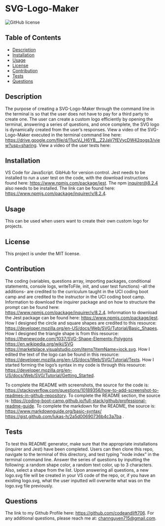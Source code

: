 # SVG-Logo-Maker
![GitHub license](https://img.shields.io/badge/license-MIT-blue.svg)


## Table of Contents
- [Description](#description)
- [Installation](#installation)
- [Usage](#usage)
- [License](#license)
- [Contribution](#contribution)
- [Tests](#tests)
- [Questions](#questions)


## Description
The purpose of creating a SVG-Logo-Maker through the command line in the terminal is so that the user does not have to pay for a third party to create one. The user can create a custom logo efficiently by opening the terminal, answering a series of questions, and once complete, the SVG logo is dynamically created from the user’s responses.
View a video of the SVG-Logo-Maker executed in the terminal command line here: https://drive.google.com/file/d/11ucVJ_H6YB__Z2JaV7fEVycDW42qogs3/view?usp=sharing.
View a video of the user tests here:



## Installation
VS Code for JavaScript. GibHub for version control. Jest needs to be installed to run a user test on the code, with the download instructions found here: https://www.npmjs.com/package/jest. The npm inquirer@8.2.4 also needs to be installed. The link can be found here: https://www.npmjs.com/package/inquirer/v/8.2.4.


## Usage
This can be used when users want to create their own custom logo for projects.


## License
This project is under the MIT license.


## Contribution
The coding (variables, questions array, importing packages, conditional statements, console logs, writeToFile, init, and user test functions) -all the additions- are credited to the curriculum taught in the UCI coding boot camp and are credited to the instructor in the UCI coding boot camp.
Information to download the inquirer package and on how to structure the prompt can be found here: https://www.npmjs.com/package/inquirer/v/8.2.4.
Information to download the Jest package can be found here: https://www.npmjs.com/package/jest.
How I designed the circle and square shapes are credited to this resource: https://developer.mozilla.org/en-US/docs/Web/SVG/Tutorial/Basic_Shapes.
How I designed the triangle shape is from this resource: https://thenewcode.com/1037/SVG-Shape-Elements-Polygons
https://en.wikipedia.org/wiki/SVG
https://marketplace.visualstudio.com/items?itemName=jock.svg.
How I edited the text of the logo can be found in this resource: https://developer.mozilla.org/en-US/docs/Web/SVG/Tutorial/Texts.
How I started forming the logo’s syntax in my code is through this resource: https://developer.mozilla.org/en-US/docs/Web/SVG/Tutorial/Getting_Started.


To complete the README with screenshots, the source for the code is: https://stackoverflow.com/questions/10189356/how-to-add-screenshot-to-readmes-in-github-repository.
To complete the README section, the source is: https://coding-boot-camp.github.io/full-stack/github/professional-readme-guide.
To complete the markdown for the README, the source is: https://www.markdownguide.org/basic-syntax/
https://gist.github.com/lukas-h/2a5d00690736b4c3a7ba
.


## Tests
To test this README generator, make sure that the appropriate installations (inquirer and Jest) have been completed. Users can then clone this repo, navigate to the terminal of this directory, and test typing "node index" in the terminal command line. Answer the series of questions by inputting the following: a random shape color, a random text color, up to 3 characters. Also, select a shape from the list. Upon answering all questions, a new logo.svg file will be created in your VS code of the repo, or, if you have an existing logo.svg, what the user inputted will overwrite what was on the logo.svg file previously.




## Questions
The link to my Github Profile here: https://github.com/codeandlift706.
For any additional questions, please reach me at: channguyen715@gmail.com.
